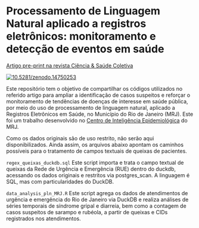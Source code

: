 # Processamento de Linguagem Natural aplicado a registros eletrônicos: monitoramento e detecção de eventos em saúde
[Artigo pre-print na revista Ciência & Saúde Coletiva]()

[![10.5281/zenodo.14750253](https://zenodo.org/badge/DOI/10.5281/zenodo.14747993.svg)](https://doi.org/10.5281/zenodo.14747993)

Este repositório tem o objetivo de compartilhar os códigos utilizados no referido artigo para ampliar a identificação de casos suspeitos e reforçar o monitoramento de tendências de doenças de interesse em saúde pública, por meio do uso de processamento de linguagem natural, aplicado a Registros Eletrônicos em Saúde, no Município do Rio de Janeiro (MRJ). Este foi um trabalho desenvolvido no [Centro de Inteligência Epidemiológica](https://epirio.svs.rio.br/) do MRJ.

Como os dados originais são de uso restrito, não serão aqui disponibilizados. Ainda assim, os arquivos abaixo apontam os caminhos possíveis para o tratamento de campos textuais de queixas de pacientes.

`regex_queixas_duckdb.sql` Este script importa e trata o campo textual de queixas da Rede de Urgência e Emergência (RUE) dentro do duckdb, acessando os dados originais e restritos via postgres_scan. A linguagem é SQL, mas com particularidades do DuckDB.

`data_analysis_pln_MRJ.R` Este script agrega os dados de atendimentos de urgência e emergência do Rio de Janeiro via DuckDB e realiza análises de séries temporais de síndrome gripal e diarreia, bem como a contagem de casos suspeitos de sarampo e rubéola, a partir de queixas e CIDs registrados nos atendimentos.
